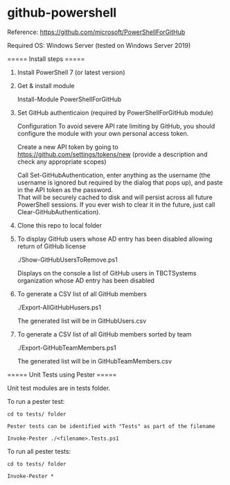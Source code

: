 # github-powershell

Reference: https://github.com/microsoft/PowerShellForGitHub

Required OS: Windows Server (tested on Windows Server 2019)

===== Install steps =====

1. Install PowerShell 7 (or latest version) 
2. Get & install module

    Install-Module PowerShellForGitHub

3. Set GitHub authenticaion (required by PowerShellForGitHub module)

    Configuration
    To avoid severe API rate limiting by GitHub, you should configure the module with your own personal access token.

    Create a new API token by going to https://github.com/settings/tokens/new (provide a description and check any appropriate scopes)

    Call Set-GitHubAuthentication, enter anything as the username (the username is ignored but required by the dialog that pops up), and paste in the API token as the password.  
    That will be securely cached to disk and will persist across all future PowerShell sessions. If you ever wish to clear it in the future, just call Clear-GitHubAuthentication).

4. Clone this repo to local folder

5. To display GitHub users whose AD entry has been disabled allowing return of GitHub license

      ./Show-GitHubUsersToRemove.ps1
  
      Displays on the console a list of GitHub users in TBCTSystems organization whose AD entry has been disabled
      
6. To generate a CSV list of all GitHub members
      
     ./Export-AllGitHubHusers.ps1
     
     The generated list will be in GitHubUsers.csv
     
7. To generate a CSV list of all GitHub members sorted by team
     
     ./Export-GitHubTeamMembers.ps1
     
     The generated list will be in GitHubTeamMembers.csv

===== Unit Tests using Pester =====

Unit test modules are in tests folder.

To run a pester test:

    cd to tests/ folder

    Pester tests can be identified with "Tests" as part of the filename

    Invoke-Pester ./<filename>.Tests.ps1
    
To run all pester tests:

    cd to tests/ folder
    
    Invoke-Pester *
